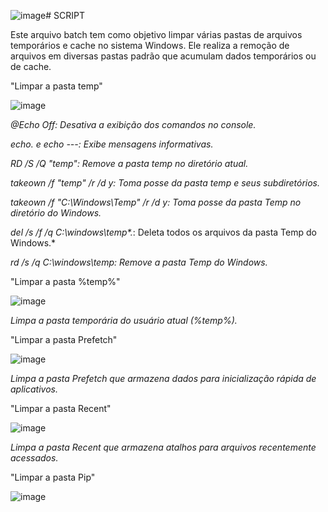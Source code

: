 ![image](https://github.com/user-attachments/assets/371543fc-00c6-4106-9ecc-de5b7012ee15)# SCRIPT

Este arquivo batch tem como objetivo limpar várias pastas de arquivos temporários e cache no sistema Windows. Ele realiza a remoção de arquivos em diversas pastas padrão que acumulam dados temporários ou de cache.

"Limpar a pasta temp"

![image](https://github.com/user-attachments/assets/870d38ab-c87f-41b0-ac89-17812f3eee8a)

*@Echo Off: Desativa a exibição dos comandos no console.*

*echo. e echo ---: Exibe mensagens informativas.*

*RD /S /Q "temp": Remove a pasta temp no diretório atual.*

*takeown /f "temp" /r /d y: Toma posse da pasta temp e seus subdiretórios.*

*takeown /f "C:\Windows\Temp" /r /d y: Toma posse da pasta Temp no diretório do Windows.*

*del /s /f /q C:\windows\temp\*.*: Deleta todos os arquivos da pasta Temp do Windows.*

*rd /s /q C:\windows\temp: Remove a pasta Temp do Windows.*

"Limpar a pasta %temp%"

![image](https://github.com/user-attachments/assets/e28d2afc-cc40-41a3-a75d-c3edeb53d6c5)

*Limpa a pasta temporária do usuário atual (%temp%).*

"Limpar a pasta Prefetch"

![image](https://github.com/user-attachments/assets/ce987f83-09c0-4e0b-abd4-b9d9a295cea3)

*Limpa a pasta Prefetch que armazena dados para inicialização rápida de aplicativos.*

"Limpar a pasta Recent"

![image](https://github.com/user-attachments/assets/f53187df-3f3a-49dc-8c75-1fdca5c93665)

*Limpa a pasta Recent que armazena atalhos para arquivos recentemente acessados.*

"Limpar a pasta Pip"

![image](https://github.com/user-attachments/assets/6f1d5a6a-91fa-46f5-b9eb-0401b0b6b353)


